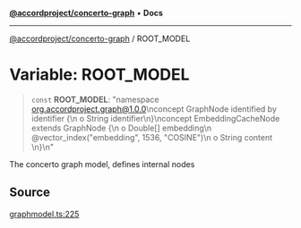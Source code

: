 [**@accordproject/concerto-graph**](../README.md) • **Docs**

***

[@accordproject/concerto-graph](../globals.md) / ROOT\_MODEL

# Variable: ROOT\_MODEL

> `const` **ROOT\_MODEL**: "namespace org.accordproject.graph@1.0.0\nconcept GraphNode identified by identifier \{\n    o String identifier\n\}\nconcept EmbeddingCacheNode extends GraphNode \{\n    o Double\[\] embedding\n    @vector\_index(\"embedding\", 1536, \"COSINE\")\n    o String content  \n\}\n"

The concerto graph model, defines internal nodes

## Source

[graphmodel.ts:225](https://github.com/accordproject/lab-concerto-graph/blob/cefc9be4fd1dac498d9d3b8abf33d069293dcc53/src/graphmodel.ts#L225)
